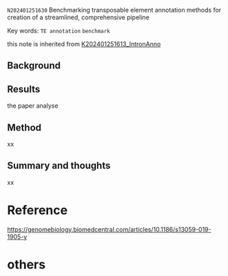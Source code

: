 `N202401251630` Benchmarking transposable element annotation methods for creation of a streamlined, comprehensive pipeline

 Key words: `TE annotation` `benchmark`
 
 this note is inherited from [K202401251613_IntronAnno](https://github.com/yz46606/zettle_yz/blob/main/K202401251613_IntronAnno.md)
 
## Background

## Results
the paper analyse 

## Method
xx

## Summary and thoughts
xx

# Reference

https://genomebiology.biomedcentral.com/articles/10.1186/s13059-019-1905-y

# others

